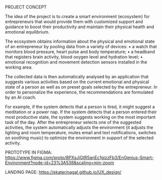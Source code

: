 PROJECT CONCEPT

The idea of the project is to create a smart environment (ecosystem) for entrepreneurs that would provide them with customized support and guidance to boost their productivity and maintain their physical health and emotional equilibrium.

The ecosystem obtains information about the physical and emotional state of an entrepreneur by pooling data from a variety of devices:
• a watch that monitors blood pressure, heart pulse and body temperature;
• a headband that registers brain activity, blood oxygen level and hydration level;
• emotional recognition and movement detection sensors installed in the working area.

The collected data is then automatically analysed by an application that suggests various activities based on the current emotional and physical state of a person as well as on preset goals selected by the entrepreneur. In order to personalize the experience, the recommendations are formulated by an AI coach.

For example, if the system detects that a person is tired, it might suggest a meditation or a power nap. If the system detects that a person entered their most productive state, the system suggests working on the most important task of the day. After the entrepreneur selects one of the suggested activities, the system automatically adjusts the environment (it adjusts the lighting and room temperature, mutes email and text notifications, switches on soothing music) to optimize the environment in support of the selected activity.

PROTOTYPE IN FIGMA: https://www.figma.com/proto/8PXsJjGtR5anEc1gizzFb3/EnGenius-Smart-Environment?node-id=23%3A538&scaling=min-zoom

LANDING PAGE: https://ekaterinagal.github.io/UX_design/
